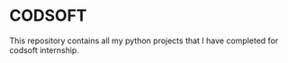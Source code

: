 # CODSOFT
This repository contains all my python projects that I have completed for codsoft internship.
